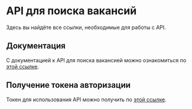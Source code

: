 # API для поиска вакансий

Здесь вы найдёте все ссылки, необходимые для работы с API.


## Документация

С документацией к API для поиска вакансией можно ознакомиться по [этой ссылке](https://practicum-diploma-8bc38133faba.herokuapp.com/docs).


## Получение токена авторизации

Токен для использования API можно получить по [этой ссылке](https://practicum-diploma-8bc38133faba.herokuapp.com/login).
